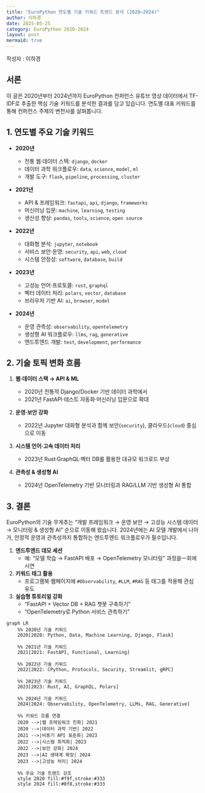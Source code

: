 ```yaml
---
title: "EuroPython 연도별 기술 키워드 트렌드 분석 (2020–2024)"
author: 이하경
date: 2025-05-25
category: EuroPython 2020-2024
layout: post
mermaid: true
---
```


작성자 : 이하경

## 서론  
이 글은 2020년부터 2024년까지 EuroPython 컨퍼런스 유튜브 영상 데이터에서 TF-IDF로 추출한 핵심 기술 키워드를 분석한 결과를 담고 있습니다. 연도별 대표 키워드를 통해 컨퍼런스 주제의 변천사를 살펴봅니다.

## 1. 연도별 주요 기술 키워드  
- **2020년**  
  - 전통 웹·데이터 스택: `django`, `docker`  
  - 데이터 과학 워크플로우: `data`, `science`, `model`, `ml`  
  - 개발 도구: `flask`, `pipeline`, `processing`, `cluster`  

- **2021년**  
  - API & 프레임워크: `fastapi`, `api`, `django`, `frameworks`  
  - 머신러닝 입문: `machine`, `learning`, `testing`  
  - 생산성 향상: `pandas`, `tools`, `science`, `open source`  

- **2022년**  
  - 대화형 분석: `jupyter`, `notebook`  
  - 서비스 보안·운영: `security`, `api`, `web`, `cloud`  
  - 시스템 안정성: `software`, `database`, `build`  

- **2023년**  
  - 고성능 언어·프로토콜: `rust`, `graphql`  
  - 벡터 데이터 처리: `polars`, `vector`, `database`  
  - 브라우저 기반 AI: `ai`, `browser`, `model`  

- **2024년**  
  - 운영 관측성: `observability`, `opentelemetry`  
  - 생성형 AI 워크플로우: `llms`, `rag`, `generative`  
  - 엔드투엔드 개발: `test`, `development`, `performance`  

## 2. 기술 토픽 변화 흐름  
1. **웹·데이터 스택 → API & ML**  
   - 2020년 전통적 Django/Docker 기반 데이터 과학에서  
   - 2021년 FastAPI·테스트 자동화·머신러닝 입문으로 확대  

2. **운영·보안 강화**  
   - 2022년 Jupyter 대화형 분석과 함께 보안(`security`), 클라우드(`cloud`) 중심으로 이동  

3. **시스템 언어·고속 데이터 처리**  
   - 2023년 Rust·GraphQL·벡터 DB를 활용한 대규모 워크로드 부상  

4. **관측성 & 생성형 AI**  
   - 2024년 OpenTelemetry 기반 모니터링과 RAG/LLM 기반 생성형 AI 통합  

## 3. 결론  
EuroPython의 기술 무게추는 “개발 프레임워크 → 운영·보안 → 고성능 시스템·데이터 → 모니터링 & 생성형 AI” 순으로 이동해 왔습니다. 2024년에는 AI 모델 개발에서 나아가, 안정적 운영과 관측성까지 통합하는 엔드투엔드 워크플로우가 필수입니다.

1. **엔드투엔드 데모 세션**  
   - 예: “모델 학습 → FastAPI 배포 → OpenTelemetry 모니터링” 과정을一회에 시연  
2. **키워드 태그 활용**  
   - 프로그램북·웹페이지에 `#Observability`, `#LLM`, `#RAG` 등 태그를 적용해 관심 유도  
3. **실습형 튜토리얼 강화**  
   - “FastAPI + Vector DB + RAG 챗봇 구축하기”  
   - “OpenTelemetry로 Python 서비스 관측하기”

```mermaid
graph LR
    %% 2020년 기술 키워드
    2020[2020: Python, Data, Machine Learning, Django, Flask]
    
    %% 2021년 기술 키워드
    2021[2021: FastAPI, Functional, Learning]
    
    %% 2022년 기술 키워드
    2022[2022: CPython, Protocols, Security, Streamlit, gRPC]
    
    %% 2023년 기술 키워드
    2023[2023: Rust, AI, GraphQL, Polars]
    
    %% 2024년 기술 키워드
    2024[2024: Observability, OpenTelemetry, LLMs, RAG, Generative]
    
    %% 키워드 흐름 연결
    2020 -->|웹 프레임워크 진화| 2021
    2020 -->|데이터 과학 기반| 2022
    2021 -->|비동기 API 표준화| 2023
    2022 -->|시스템 최적화| 2023
    2022 -->|보안 강화| 2024
    2023 -->|AI 생태계 확장| 2024
    2023 -->|고성능 처리| 2024
    
    %% 주요 기술 트렌드 강조
    style 2020 fill:#f9f,stroke:#333
    style 2024 fill:#8f8,stroke:#333
```
